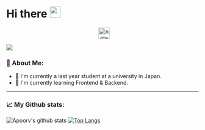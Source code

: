 # Hi there <img src="https://github.com/TheDudeThatCode/TheDudeThatCode/blob/master/Assets/Hi.gif" width="29px">
<p align="center">
<a href="https://twitter.com/shouhi_ide" alt="apoorv__tyagi" width="30" /></a>&nbsp;
<a href="https://twitter.com/shouhi_ide"><img align="center" alt="note" width="30px" src="https://simpleicons.org/icons/microsoftonenote.svg" /></a>
</p>

![](https://camo.githubusercontent.com/992babdffd8c74a1502de375fbdf7e4d54773242/68747470733a2f2f6d656469612e67697068792e636f6d2f6d656469612f53576f536b4e36447854737a71494b4571762f67697068792e676966)

### 🤵 About Me:
+ 🏫 I'm currently a last year student at a university in Japan.
+ 🌱 I'm currently learning Frontend & Backend.

---
### 📈 My Github stats:
![Apoorv's github stats](https://github-readme-stats.vercel.app/api?username=shouhi&show_icons=true&title_color=ffc857&icon_color=8ac926&text_color=daf7dc&bg_color=151515&hide=["stars"])
[![Top Langs](https://github-readme-stats.vercel.app/api/top-langs/?username=shouhi&layout=compact&text_color=daf7dc&bg_color=151515)](https://github.com/anuraghazra/github-readme-stats)
